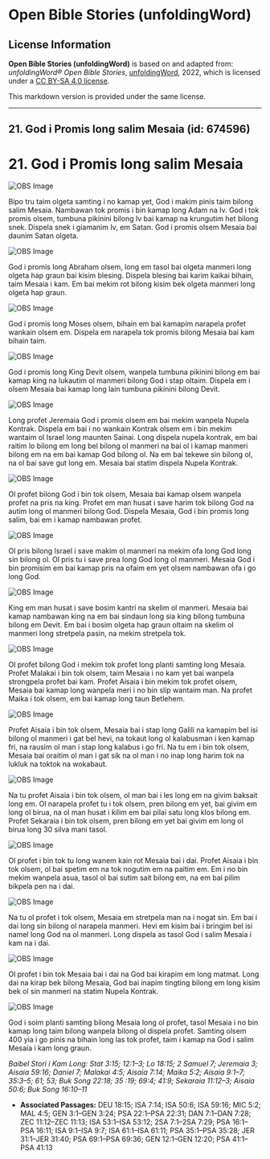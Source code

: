 # Open Bible Stories (unfoldingWord)

## License Information

**Open Bible Stories (unfoldingWord)** is based on and adapted from: _unfoldingWord® Open Bible Stories_, [unfoldingWord](https://unfoldingword.org/utw), 2022, which is licensed under a [CC BY-SA 4.0 license](https://creativecommons.org/licenses/by-sa/4.0/legalcode.en).

This markdown version is provided under the same license.



--------------------------------

## 21. God i Promis long salim Mesaia (id: 674596)

21\. God i Promis long salim Mesaia
===================================

![OBS Image](https://cdn.door43.org/obs/jpg/360px/obs-en-21-01.jpg)

Bipo tru taim olgeta samting i no kamap yet, God i makim pinis taim bilong salim Mesaia. Nambawan tok promis i bin kamap long Adam na Iv. God i tok promis olsem, tumbuna pikinini bilong Iv bai kamap na krungutim het bilong snek. Dispela snek i giamanim Iv, em Satan. God i promis olsem Mesaia bai daunim Satan olgeta.

![OBS Image](https://cdn.door43.org/obs/jpg/360px/obs-en-21-02.jpg)

God i promis long Abraham olsem, long em tasol bai olgeta manmeri long olgeta hap graun bai kisim blesing. Dispela blesing bai karim kaikai bihain, taim Mesaia i kam. Em bai mekim rot bilong kisim bek olgeta manmeri long olgeta hap graun.

![OBS Image](https://cdn.door43.org/obs/jpg/360px/obs-en-21-03.jpg)

God i promis long Moses olsem, bihain em bai kamapim narapela profet wankain olsem em. Dispela em narapela tok promis bilong Mesaia bai kam bihain taim.

![OBS Image](https://cdn.door43.org/obs/jpg/360px/obs-en-21-04.jpg)

God i promis long King Devit olsem, wanpela tumbuna pikinini bilong em bai kamap king na lukautim ol manmeri bilong God i stap oltaim. Dispela em i olsem Mesaia bai kamap long lain tumbuna pikinini bilong Devit.

![OBS Image](https://cdn.door43.org/obs/jpg/360px/obs-en-21-05.jpg)

Long profet Jeremaia God i promis olsem em bai mekim wanpela Nupela Kontrak. Dispela em bai i no wankain Kontrak olsem em i bin mekim wantaim ol Israel long maunten Sainai. Long dispela nupela kontrak, em bai raitim lo bilong em long bel bilong ol manmeri na bai ol i kamap manmeri bilong em na em bai kamap God bilong ol. Na em bai tekewe sin bilong ol, na ol bai save gut long em. Mesaia bai statim dispela Nupela Kontrak.

![OBS Image](https://cdn.door43.org/obs/jpg/360px/obs-en-21-06.jpg)

Ol profet bilong God i bin tok olsem, Mesaia bai kamap olsem wanpela profet na pris na king. Profet em man husat i save harim tok bilong God na autim long ol manmeri bilong God. Dispela Mesaia, God i bin promis long salim, bai em i kamap nambawan profet.

![OBS Image](https://cdn.door43.org/obs/jpg/360px/obs-en-21-07.jpg)

Ol pris bilong Israel i save makim ol manmeri na mekim ofa long God long sin bilong ol. Ol pris tu i save prea long God long ol manmeri. Mesaia God i bin promisim em bai kamap pris na ofaim em yet olsem nambawan ofa i go long God.

![OBS Image](https://cdn.door43.org/obs/jpg/360px/obs-en-21-08.jpg)

King em man husat i save bosim kantri na skelim ol manmeri. Mesaia bai kamap nambawan king na em bai sindaun long sia king bilong tumbuna bilong em Devit. Em bai i bosim olgeta hap graun oltaim na skelim ol manmeri long stretpela pasin, na mekim stretpela tok.

![OBS Image](https://cdn.door43.org/obs/jpg/360px/obs-en-21-09.jpg)

Ol profet bilong God i mekim tok profet long planti samting long Mesaia. Profet Malakai i bin tok olsem, taim Mesaia i no kam yet bai wanpela strongpela profet bai kam. Profet Aisaia i bin mekim tok profet olsem, Mesaia bai kamap long wanpela meri i no bin slip wantaim man. Na profet Maika i tok olsem, em bai kamap long taun Betlehem.

![OBS Image](https://cdn.door43.org/obs/jpg/360px/obs-en-21-10.jpg)

Profet Aisaia i bin tok olsem, Mesaia bai i stap long Galili na kamapim bel isi bilong ol manmeri i gat bel hevi, na tokaut long ol kalabusman i ken kamap fri, na rausim ol man i stap long kalabus i go fri. Na tu em i bin tok olsem, Mesaia bai oraitim ol man i gat sik na ol man i no inap long harim tok na lukluk na toktok na wokabaut.

![OBS Image](https://cdn.door43.org/obs/jpg/360px/obs-en-21-11.jpg)

Na tu profet Aisaia i bin tok olsem, ol man bai i les long em na givim baksait long em. Ol narapela profet tu i tok olsem, pren bilong em yet, bai givim em long ol birua, na ol man husat i kilim em bai pilai satu long klos bilong em. Profet Sekaraia i bin tok olsem, pren bilong em yet bai givim em long ol birua long 30 silva mani tasol.

![OBS Image](https://cdn.door43.org/obs/jpg/360px/obs-en-21-12.jpg)

Ol profet i bin tok tu long wanem kain rot Mesaia bai i dai. Profet Aisaia i bin tok olsem, ol bai spetim em na tok nogutim em na paitim em. Em i no bin mekim wanpela asua, tasol ol bai sutim sait bilong em, na em bai pilim bikpela pen na i dai.

![OBS Image](https://cdn.door43.org/obs/jpg/360px/obs-en-21-13.jpg)

Na tu ol profet i tok olsem, Mesaia em stretpela man na i nogat sin. Em bai i dai long sin bilong ol narapela manmeri. Hevi em kisim bai i bringim bel isi namel long God na ol manmeri. Long dispela as tasol God i salim Mesaia i kam na i dai.

![OBS Image](https://cdn.door43.org/obs/jpg/360px/obs-en-21-14.jpg)

Ol profet i bin tok Mesaia bai i dai na God bai kirapim em long matmat. Long dai na kirap bek bilong Mesaia, God bai inapim tingting bilong em long kisim bek ol sin manmeri na statim Nupela Kontrak.

![OBS Image](https://cdn.door43.org/obs/jpg/360px/obs-en-21-15.jpg)

God i soim planti samting bilong Mesaia long ol profet, tasol Mesaia i no bin kamap long taim bilong wanpela bilong ol dispela profet. Samting olsem 400 yia i go pinis na bihain long las tok profet, taim i kamap na God i salim Mesaia i kam long graun.

*Baibel Stori i Kam Long: Stat 3:15; 12:1–3; Lo 18:15; 2 Samuel 7; Jeremaia 3; Aisaia 59:16; Daniel 7; Malakai 4:5; Aisaia 7:14; Maika 5:2; Aisaia 9:1–7; 35:3–5; 61; 53; Buk Song 22:18; 35 :19; 69:4; 41:9; Sekaraia 11:12–3; Aisaia 50:6; Buk Song 16:10–11*

* **Associated Passages:** DEU 18:15; ISA 7:14; ISA 50:6; ISA 59:16; MIC 5:2; MAL 4:5; GEN 3:1–GEN 3:24; PSA 22:1–PSA 22:31; DAN 7:1–DAN 7:28; ZEC 11:12–ZEC 11:13; ISA 53:1–ISA 53:12; 2SA 7:1–2SA 7:29; PSA 16:1–PSA 16:11; ISA 9:1–ISA 9:7; ISA 61:1–ISA 61:11; PSA 35:1–PSA 35:28; JER 31:1–JER 31:40; PSA 69:1–PSA 69:36; GEN 12:1–GEN 12:20; PSA 41:1–PSA 41:13

